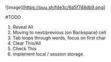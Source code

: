 ![image][https://puu.sh/fde3c/6a5f748db9.png]

#TODO

1. Reveal All
2. Moving to next/previous (on Backspace) cell
3. Tab loops through words, focus on first char
4. Clear This/All
5. Check This
6. implement local / session storage
